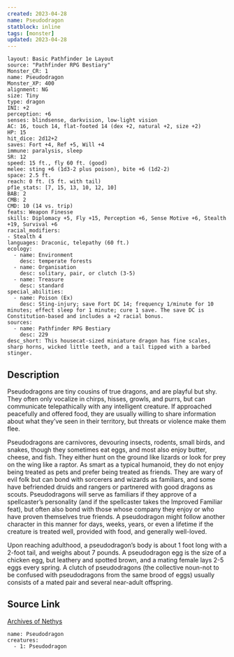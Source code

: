 ```yaml
---
created: 2023-04-28
name: Pseudodragon
statblock: inline
tags: [monster]
updated: 2023-04-28
---
```

```statblock
layout: Basic Pathfinder 1e Layout
source: "Pathfinder RPG Bestiary"
Monster_CR: 1
name: Pseudodragon
Monster_XP: 400
alignment: NG
size: Tiny
type: dragon
INI: +2
perception: +6
senses: blindsense, darkvision, low-light vision
AC: 16, touch 14, flat-footed 14 (dex +2, natural +2, size +2)
HP: 15
hit_dice: 2d12+2
saves: Fort +4, Ref +5, Will +4
immune: paralysis, sleep
SR: 12
speed: 15 ft., fly 60 ft. (good)
melee: sting +6 (1d3-2 plus poison), bite +6 (1d2-2)
space: 2.5 ft.
reach: 0 ft. (5 ft. with tail)
pf1e_stats: [7, 15, 13, 10, 12, 10]
BAB: 2
CMB: 2
CMD: 10 (14 vs. trip)
feats: Weapon Finesse
skills: Diplomacy +5, Fly +15, Perception +6, Sense Motive +6, Stealth +19, Survival +6
racial_modifiers:
- Stealth 4
languages: Draconic, telepathy (60 ft.)
ecology:
  - name: Environment
    desc: temperate forests
  - name: Organisation
    desc: solitary, pair, or clutch (3-5)
  - name: Treasure
    desc: standard
special_abilities:
  - name: Poison (Ex)
    desc: Sting-injury; save Fort DC 14; frequency 1/minute for 10 minutes; effect sleep for 1 minute; cure 1 save. The save DC is Constitution-based and includes a +2 racial bonus.
sources:
  - name: Pathfinder RPG Bestiary
    desc: 229
desc_short: This housecat-sized miniature dragon has fine scales, sharp horns, wicked little teeth, and a tail tipped with a barbed stinger.
```
## Description
Pseudodragons are tiny cousins of true dragons, and are playful but shy. They often only vocalize in chirps, hisses, growls, and purrs, but can communicate telepathically with any intelligent creature. If approached peacefully and offered food, they are usually willing to share information about what they’ve seen in their territory, but threats or violence make them flee.

Pseudodragons are carnivores, devouring insects, rodents, small birds, and snakes, though they sometimes eat eggs, and most also enjoy butter, cheese, and fish. They either hunt on the ground like lizards or look for prey on the wing like a raptor. As smart as a typical humanoid, they do not enjoy being treated as pets and prefer being treated as friends. They are wary of evil folk but can bond with sorcerers and wizards as familiars, and some have befriended druids and rangers or partnered with good dragons as scouts. Pseudodragons will serve as familiars if they approve of a spellcaster’s personality (and if the spellcaster takes the Improved Familiar feat), but often also bond with those whose company they enjoy or who have proven themselves true friends. A pseudodragon might follow another character in this manner for days, weeks, years, or even a lifetime if the creature is treated well, provided with food, and generally well-loved.

Upon reaching adulthood, a pseudodragon’s body is about 1 foot long with a 2-foot tail, and weighs about 7 pounds. A pseudodragon egg is the size of a chicken egg, but leathery and spotted brown, and a mating female lays 2-5 eggs every spring. A clutch of pseudodragons (the collective noun-not to be confused with pseudodragons from the same brood of eggs) usually consists of a mated pair and several near-adult offspring.
## Source Link
[Archives of Nethys](https://aonprd.com/MonsterDisplay.aspx?ItemName=Pseudodragon)
```encounter-table
name: Pseudodragon
creatures:
  - 1: Pseudodragon
```
